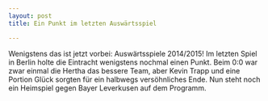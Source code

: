 ```yaml
---
layout: post
title: Ein Punkt im letzten Auswärtsspiel

---
```


Wenigstens das ist jetzt vorbei: Auswärtsspiele 2014/2015! Im letzten Spiel in Berlin holte die Eintracht wenigstens nochmal einen Punkt. Beim 0:0 war zwar einmal die Hertha das bessere Team, aber Kevin Trapp und eine Portion Glück sorgten für ein halbwegs versöhnliches Ende. Nun steht noch ein Heimspiel gegen Bayer Leverkusen auf dem Programm.


